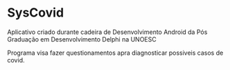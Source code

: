 # SysCovid

Aplicativo criado durante cadeira de Desenvolvimento Android da Pós Graduação em Desenvolvimento Delphi na UNOESC

Programa visa fazer questionamentos apra diagnosticar possiveis casos de covid.
